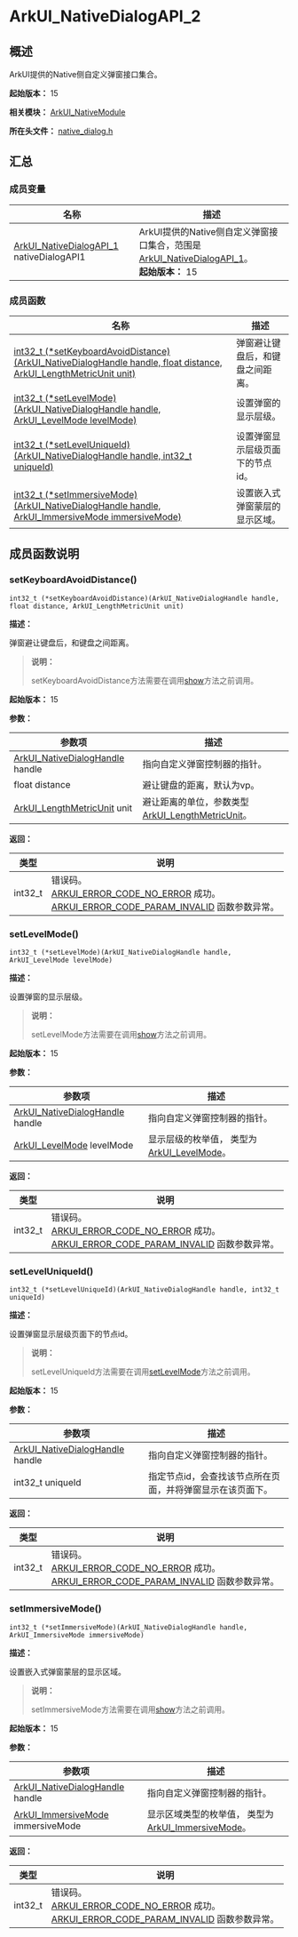 # ArkUI_NativeDialogAPI_2

## 概述

ArkUI提供的Native侧自定义弹窗接口集合。

**起始版本：** 15

**相关模块：** [ArkUI_NativeModule](capi-arkui-nativemodule.md)

**所在头文件：** [native_dialog.h](capi-native-dialog-h.md)

## 汇总

### 成员变量

| 名称                                           | 描述 |
|----------------------------------------------| -- |
| [ArkUI_NativeDialogAPI_1](capi-arkui-nativemodule-arkui-nativedialogapi-1.md) nativeDialogAPI1 | ArkUI提供的Native侧自定义弹窗接口集合，范围是[ArkUI_NativeDialogAPI_1](capi-arkui-nativemodule-arkui-nativedialogapi-1.md)。<br>**起始版本：** 15 |


### 成员函数

| 名称 | 描述 |
| -- | -- |
| [int32_t (\*setKeyboardAvoidDistance)(ArkUI_NativeDialogHandle handle, float distance, ArkUI_LengthMetricUnit unit)](#setkeyboardavoiddistance) | 弹窗避让键盘后，和键盘之间距离。 |
| [int32_t (\*setLevelMode)(ArkUI_NativeDialogHandle handle, ArkUI_LevelMode levelMode)](#setlevelmode) | 设置弹窗的显示层级。 |
| [int32_t (\*setLevelUniqueId)(ArkUI_NativeDialogHandle handle, int32_t uniqueId)](#setleveluniqueid) | 设置弹窗显示层级页面下的节点id。 |
| [int32_t (\*setImmersiveMode)(ArkUI_NativeDialogHandle handle, ArkUI_ImmersiveMode immersiveMode)](#setimmersivemode) | 设置嵌入式弹窗蒙层的显示区域。 |

## 成员函数说明

### setKeyboardAvoidDistance()

```
int32_t (*setKeyboardAvoidDistance)(ArkUI_NativeDialogHandle handle, float distance, ArkUI_LengthMetricUnit unit)
```

**描述：**

弹窗避让键盘后，和键盘之间距离。

> **说明：** 
>
> setKeyboardAvoidDistance方法需要在调用[show](capi-arkui-nativemodule-arkui-nativedialogapi-1.md#show)方法之前调用。

**起始版本：** 15

**参数：**

| 参数项                                                                                | 描述 |
|------------------------------------------------------------------------------------| -- |
| [ArkUI_NativeDialogHandle](capi-arkui-nativemodule-arkui-nativedialog8h.md) handle | 指向自定义弹窗控制器的指针。 |
| float distance                                                                     | 避让键盘的距离，默认为vp。 |
| [ArkUI_LengthMetricUnit](capi-native-type-h.md#arkui_lengthmetricunit) unit        | 避让距离的单位，参数类型[ArkUI_LengthMetricUnit](capi-native-type-h.md#arkui_lengthmetricunit)。 |

**返回：**

| 类型 | 说明 |
| -- | -- |
| int32_t | 错误码。<br>             [ARKUI_ERROR_CODE_NO_ERROR](capi-native-type-h.md#arkui_errorcode) 成功。<br>             [ARKUI_ERROR_CODE_PARAM_INVALID](capi-native-type-h.md#arkui_errorcode) 函数参数异常。 |

### setLevelMode()

```
int32_t (*setLevelMode)(ArkUI_NativeDialogHandle handle, ArkUI_LevelMode levelMode)
```

**描述：**


设置弹窗的显示层级。

> **说明：** 
>
> setLevelMode方法需要在调用[show](capi-arkui-nativemodule-arkui-nativedialogapi-1.md#show)方法之前调用。

**起始版本：** 15

**参数：**

| 参数项                                                                                | 描述 |
|------------------------------------------------------------------------------------| -- |
| [ArkUI_NativeDialogHandle](capi-arkui-nativemodule-arkui-nativedialog8h.md) handle | 指向自定义弹窗控制器的指针。 |
| [ArkUI_LevelMode](capi-native-dialog-h.md#arkui_levelmode) levelMode               | 显示层级的枚举值， 类型为[ArkUI_LevelMode](capi-native-dialog-h.md#arkui_levelmode)。 |

**返回：**

| 类型 | 说明 |
| -- | -- |
| int32_t | 错误码。<br>             [ARKUI_ERROR_CODE_NO_ERROR](capi-native-type-h.md#arkui_errorcode) 成功。<br>             [ARKUI_ERROR_CODE_PARAM_INVALID](capi-native-type-h.md#arkui_errorcode) 函数参数异常。 |

### setLevelUniqueId()

```
int32_t (*setLevelUniqueId)(ArkUI_NativeDialogHandle handle, int32_t uniqueId)
```

**描述：**


设置弹窗显示层级页面下的节点id。

> **说明：** 
>
> setLevelUniqueId方法需要在调用[setLevelMode](#setlevelmode)方法之前调用。

**起始版本：** 15

**参数：**

| 参数项 | 描述 |
| -- | -- |
| [ArkUI_NativeDialogHandle](capi-arkui-nativemodule-arkui-nativedialog8h.md) handle | 指向自定义弹窗控制器的指针。 |
|  int32_t uniqueId | 指定节点id，会查找该节点所在页面，并将弹窗显示在该页面下。 |

**返回：**

| 类型 | 说明 |
| -- | -- |
| int32_t | 错误码。<br>             [ARKUI_ERROR_CODE_NO_ERROR](capi-native-type-h.md#arkui_errorcode) 成功。<br>             [ARKUI_ERROR_CODE_PARAM_INVALID](capi-native-type-h.md#arkui_errorcode) 函数参数异常。 |

### setImmersiveMode()

```
int32_t (*setImmersiveMode)(ArkUI_NativeDialogHandle handle, ArkUI_ImmersiveMode immersiveMode)
```

**描述：**


设置嵌入式弹窗蒙层的显示区域。

> **说明：** 
>
> setImmersiveMode方法需要在调用[show](capi-arkui-nativemodule-arkui-nativedialogapi-1.md#show)方法之前调用。

**起始版本：** 15

**参数：**

| 参数项                                                                                | 描述 |
|------------------------------------------------------------------------------------| -- |
| [ArkUI_NativeDialogHandle](capi-arkui-nativemodule-arkui-nativedialog8h.md) handle | 指向自定义弹窗控制器的指针。 |
| [ArkUI_ImmersiveMode](capi-native-dialog-h.md#arkui_immersivemode) immersiveMode   | 显示区域类型的枚举值， 类型为[ArkUI_ImmersiveMode](capi-native-dialog-h.md#arkui_immersivemode)。 |

**返回：**

| 类型 | 说明 |
| -- | -- |
| int32_t | 错误码。<br>             [ARKUI_ERROR_CODE_NO_ERROR](capi-native-type-h.md#arkui_errorcode) 成功。<br>             [ARKUI_ERROR_CODE_PARAM_INVALID](capi-native-type-h.md#arkui_errorcode) 函数参数异常。 |


